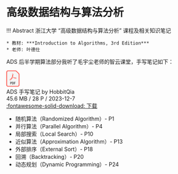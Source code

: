 # 高级数据结构与算法分析

!!! Abstract
    浙江大学 “高级数据结构与算法分析” 课程及相关知识笔记  
    
    * 教材: ***Introduction to Algorithms, 3rd Edition***     
    * 老师: 叶德仕

ADS 后半学期算法部分我听了毛宇尘老师的智云课堂，手写笔记如下：

<div class="card file-block" markdown="1">
<div class="file-icon"><img src="/assets/images/pdf.svg" style="height: 3em;"></div>
<div class="file-body">
<div class="file-title">ADS 手写笔记 by HobbitQia</div>
<div class="file-meta">45.6 MB / 28 P / 2023-12-7</div>
</div>
<a class="down-button" target="_blank" href="/assets/files/MYC_ADS.pdf" markdown="1">:fontawesome-solid-download: 下载</a>
</div>

* 随机算法（Randomized Algorithm）- P1
* 并行算法（Parallel Algorithm）- P4
* 局部搜索（Local Search）- P10
* 近似算法（Approximation Algorithm）- P13
* 外部排序（External Sort）- P18
* 回溯（Backtracking）- P20
* 动态规划（Dynamic Programming）- P24